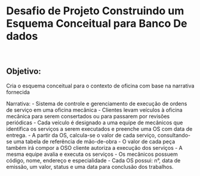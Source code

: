 # Desafio de Projeto Construindo um Esquema Conceitual para Banco De dados

<br />

## Objetivo:
Cria o esquema conceitual para o contexto de oficina com base na narrativa fornecida

Narrativa:
	- Sistema de controle e gerenciamento de execução de ordens de serviço em uma oficina mecânica
	- Clientes levam veículos à oficina mecânica para serem consertados ou para passarem por revisões  periódicas
	- Cada veículo é designado a uma equipe de mecânicos que identifica os serviços a serem executados e preenche uma OS com data de entrega.
	- A partir da OS, calcula-se o valor de cada serviço, consultando-se uma tabela de referência de mão-de-obra
	- O valor de cada peça também irá compor a OSO cliente autoriza a execução dos serviços
	- A mesma equipe avalia e executa os serviços
	- Os mecânicos possuem código, nome, endereço e especialidade
	- Cada OS possui: n°, data de emissão, um valor, status e uma data para conclusão dos trabalhos.